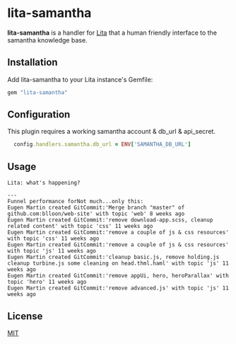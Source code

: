 # lita-samantha

**lita-samantha** is a handler for [Lita](https://github.com/jimmycuadra/lita) that a human friendly interface to the samantha knowledge base.

## Installation

Add lita-samantha to your Lita instance's Gemfile:

``` ruby
gem "lita-samantha"
```


## Configuration

This plugin requires a working samantha account & db_url & api_secret.

``` ruby
  config.handlers.samantha.db_url = ENV['SAMANTHA_DB_URL']
```

## Usage

```
Lita: what's happening?

---
Funnel performance forNot much...only this:
Eugen Martin created GitCommit:'Merge branch "master" of github.com:blloon/web-site' with topic 'web' 8 weeks ago
Eugen Martin created GitCommit:'remove download-app.scss, cleanup related content' with topic 'css' 11 weeks ago
Eugen Martin created GitCommit:'remove a couple of js & css resources' with topic 'css' 11 weeks ago
Eugen Martin created GitCommit:'remove a couple of js & css resources' with topic 'js' 11 weeks ago
Eugen Martin created GitCommit:'cleanup basic.js, remove holding.js cleanup turbine.js some cleaning on head.thml.haml' with topic 'js' 11 weeks ago
Eugen Martin created GitCommit:'remove appUi, hero, heroParallax' with topic 'hero' 11 weeks ago
Eugen Martin created GitCommit:'remove advanced.js' with topic 'js' 11 weeks ago
```

## License

[MIT](http://opensource.org/licenses/MIT)
